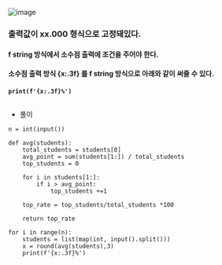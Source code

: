 ![image](https://user-images.githubusercontent.com/80080041/121845828-fcde3280-cd20-11eb-99e0-a2e2516e922f.png)   
### 출력값이 xx.000 형식으로 고정돼있다.  
#### f string 방식에서 소수점 출력에 조건을 주어야 한다.
#### 소수점 출력 방식 {x:.3f} 를 f string 방식으로 아래와 같이 써줄 수 있다.
#### `print(f'{x:.3f}%') `
##
##
* 풀이  
```
n = int(input())

def avg(students):
    total_students = students[0]
    avg_point = sum(students[1:]) / total_students
    top_students = 0

    for i in students[1:]:
        if i > avg_point:
            top_students +=1

    top_rate = top_students/total_students *100

    return top_rate

for i in range(n):
    students = list(map(int, input().split()))
    x = round(avg(students),3)
    print(f'{x:.3f}%')
```
